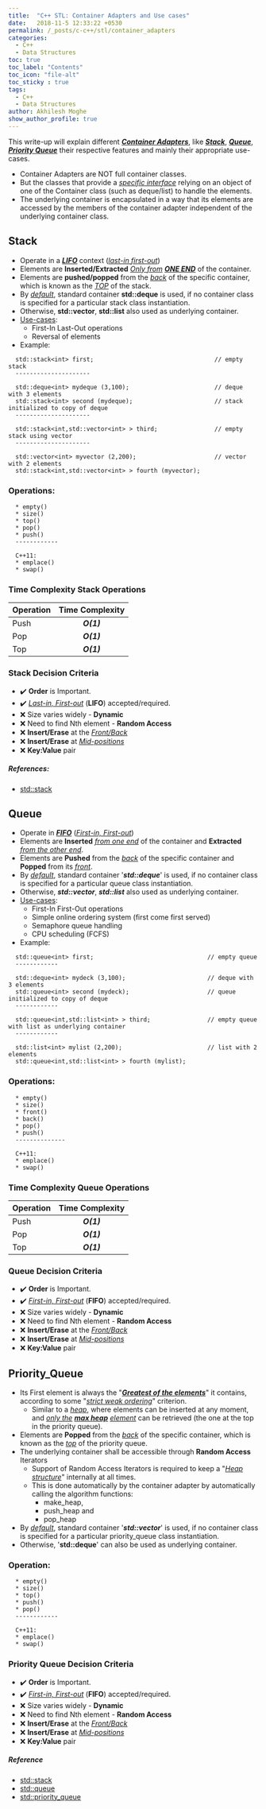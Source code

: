 ```yaml
---
title:  "C++ STL: Container Adapters and Use cases"
date:   2018-11-5 12:33:22 +0530
permalink: /_posts/c-c++/stl/container_adapters
categories:
  - C++
  - Data Structures
toc: true
toc_label: "Contents"
toc_icon: "file-alt"
toc_sticky : true
tags:
  - C++
  - Data Structures
author: Akhilesh Moghe
show_author_profile: true
---
```


This write-up will explain different __*<u>Container Adapters</u>*__, like __*<u>Stack</u>*__, __*<u>Queue</u>*__, __*<u>Priority Queue</u>*__ their respective features and mainly their appropriate use-cases.
  - Container Adapters are NOT full container classes.
  - But the classes that provide a *<u>specific interface</u>* relying on an object of one of the Container class (such as deque/list) to handle the elements.
  - The underlying container is encapsulated in a way that its elements are accessed by the members of the container adapter independent of the underlying container class.

## Stack
  - Operate in a __*<u>LIFO</u>*__ context (*<u>last-in first-out</u>*)
  - Elements are __Inserted/Extracted__ *<u>Only from</u>* __*<u>ONE END</u>*__ of the container.
  - Elements are __pushed/popped__ from the *<u>back</u>* of the specific container, which is known as the *<u>TOP</u>* of the stack.
  - By *<u>default</u>*, standard container __std::deque__ is used, if no container class is specified for a particular stack class instantiation.
  - Otherwise, __std::vector__, __std::list__ also used as underlying container.
  - <u>Use-cases</u>:
    - First-In Last-Out operations
    - Reversal of elements
  - Example:
  ```
    std::stack<int> first;                                  // empty stack
    ---------------------
    
    std::deque<int> mydeque (3,100);                        // deque with 3 elements
    std::stack<int> second (mydeque);                       // stack initialized to copy of deque
    ---------------------
    
    std::stack<int,std::vector<int> > third;                // empty stack using vector
    ---------------------
    
    std::vector<int> myvector (2,200);                      // vector with 2 elements
    std::stack<int,std::vector<int> > fourth (myvector);
  ```

###	Operations:
  ```
    * empty()
    * size()
    * top()
    * pop()
    * push()
    ------------
    
    C++11:
    * emplace()
    * swap()
  ```

### Time Complexity Stack Operations

  | Operation | Time Complexity |
  |-----------|:---------------:|
  | Push      |   __*O(1)*__    |
  | Pop       |   __*O(1)*__    |
  | Top       |   __*O(1)*__    |

### Stack Decision Criteria
  - :heavy_check_mark: __Order__ is Important.
  - :heavy_check_mark: *<u>Last-in, First-out</u>* (__LIFO__) accepted/required.
  - :x: Size varies widely - __Dynamic__
  - :x: Need to find Nth element - __Random Access__
  - :x: __Insert/Erase__ at the *<u>Front/Back</u>*
  - :x: __Insert/Erase__ at *<u>Mid-positions</u>*
  - :x: __Key:Value__ pair

##### References:
  - [std::stack](https://www.cplusplus.com/reference/stack/stack/)


## Queue
  - Operate in __*<u>FIFO</u>*__ (*<u>First-in, First-out</u>*)
  - Elements are __Inserted__ *<u>from one end</u>* of the container and __Extracted__ *<u>from the other end</u>*.
  - Elements are __Pushed__ from the *<u>back</u>* of the specific container and __Popped__ from its *<u>front</u>*.
  - By *<u>default</u>*, standard container '__*std::deque*__' is used, if no container class is specified for a particular queue class instantiation.
  - Otherwise, __*std::vector*__, __*std::list*__ also used as underlying container.
  - <u>Use-cases</u>:
    - First-In First-Out operations
    - Simple online ordering system (first come first served)
    - Semaphore queue handling
    - CPU scheduling (FCFS)
  - Example:
  ```
    std::queue<int> first;                                // empty queue
    ------------
    
    std::deque<int> mydeck (3,100);                       // deque with 3 elements
    std::queue<int> second (mydeck);                      // queue initialized to copy of deque
    ------------
    
    std::queue<int,std::list<int> > third;                // empty queue with list as underlying container
    ------------
    
    std::list<int> mylist (2,200);                        // list with 2 elements
    std::queue<int,std::list<int> > fourth (mylist);
  ```

### Operations:
  ```
    * empty()
    * size()
    * front()
    * back()
    * pop()
    * push()
    --------------
    
    C++11:
    * emplace()
    * swap()
  ```

### Time Complexity Queue Operations

  | Operation | Time Complexity |
  |-----------|:---------------:|
  | Push      |   __*O(1)*__    |
  | Pop       |   __*O(1)*__    |
  | Top       |   __*O(1)*__    |

### Queue Decision Criteria
  - :heavy_check_mark: __Order__ is Important.
  - :heavy_check_mark: *<u>First-in, First-out</u>* (__FIFO__) accepted/required.
  - :x: Size varies widely - __Dynamic__
  - :x: Need to find Nth element - __Random Access__
  - :x: __Insert/Erase__ at the *<u>Front/Back</u>*
  - :x: __Insert/Erase__ at *<u>Mid-positions</u>*
  - :x: __Key:Value__ pair


## Priority_Queue
  - Its First element is always the "__*<u>Greatest of the elements</u>*__" it contains, according to some "*<u>strict weak ordering</u>*" criterion.
    - Similar to a *<u>heap</u>*, where elements can be inserted at any moment, and *<u>only the</u>* __*<u>max heap</u>*__ *<u>element</u>* can be retrieved (the one at the top in the priority queue).
  - Elements are __Popped__ from the *<u>back</u>* of the specific container, which is known as the *<u>top</u>* of the priority queue.
  - The underlying container shall be accessible through __Random Access__ Iterators
    - Support of Random Access Iterators is required to keep a "*<u>Heap structure</u>*" internally at all times.
    - This is done automatically by the container adapter by automatically calling the algorithm functions:
      - make_heap,
      - push_heap and
      - pop_heap
  - By *<u>default</u>*, standard container '__*std::vector*__' is used, if no container class is specified for a particular priority_queue class instantiation.
  - Otherwise, '__std::deque__' can also be used as underlying container.

### Operation:
  ```
    * empty()
    * size()
    * top()
    * push()
    * pop()
    ------------
    
    C++11:
    * emplace()
    * swap()
  ```

### Priority Queue Decision Criteria
  - :heavy_check_mark: __Order__ is Important.
  - :heavy_check_mark: *<u>First-in, First-out</u>* (__FIFO__) accepted/required.
  - :x: Size varies widely - __Dynamic__
  - :x: Need to find Nth element - __Random Access__
  - :x: __Insert/Erase__ at the *<u>Front/Back</u>*
  - :x: __Insert/Erase__ at *<u>Mid-positions</u>*
  - :x: __Key:Value__ pair

##### Reference
  - [std::stack](https://www.cplusplus.com/reference/stack/stack/)
  - [std::queue](https://www.cplusplus.com/reference/queue/queue/)
  - [std::priority_queue](https://www.cplusplus.com/reference/queue/priority_queue/)


